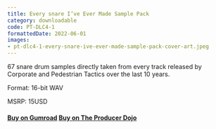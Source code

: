 ```yaml
---
title: Every snare I’ve Ever Made Sample Pack
category: downloadable
code: PT-DLC4-1
formattedDate: 2022-06-01
images:
- pt-dlc4-1-every-snare-ive-ever-made-sample-pack-cover-art.jpeg
---
```


67 snare drum samples directly taken from every track released by Corporate and Pedestrian Tactics over the last 10 years.

Format: 16-bit WAV

MSRP: 15USD

#### [Buy on Gumroad](https://pedestriantactics.gumroad.com/l/Pt-dlc4-1) [Buy on The Producer Dojo](https://producerdj.com/product/every-snare-ive-ever-made)